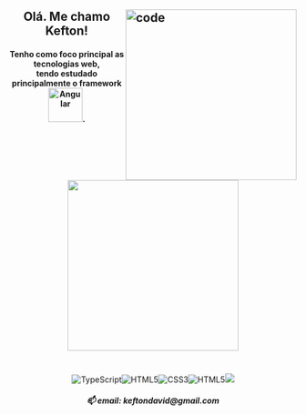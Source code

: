 
<h2><img src="https://i.giphy.com/media/26tn33aiTi1jkl6H6/giphy.webp" width="300" title="code" align="right">
<h2 align = "center">Olá. Me chamo Kefton!</h2>


  
<p align="center">
  
  <h4 align="center">Tenho como foco principal as tecnologias web,<br/>tendo estudado principalmente o framework <img src="https://img.shields.io/badge/Angular-DD0031?style=for-the-badge&logo=angular&logoColor=white" width="60" alt="Angular"/>.</h4>
  
</p>

<p align="center">
  <a href='https://github.com/anuraghazra/github-readme-stats'><img src="https://github-readme-stats.vercel.app/api/top-langs/?username=KeftonDavid&layout=compact&theme=gruvbox" style="max-width:100%;" width="300"></a>
<h1></h1>  
<p align="center">
<img src="https://img.shields.io/badge/TypeScript-000?&style=for-the-badge&logo=TypeScript&logoColor=blue" alt="TypeScript"/><img src="https://img.shields.io/badge/HTML5-000?style=for-the-badge&logo=html5&logoColor=red" alt="HTML5"/><img src="https://img.shields.io/badge/CSS3-000?&style=for-the-badge&logo=css3&logoColor=purple" alt="CSS3"/><img src="https://img.shields.io/badge/JavaScript-000?&style=for-the-badge&logo=JavaScript&logoColor=yellow" alt="HTML5"/><img src="https://img.shields.io/badge/Python-3776AB?style=for-the-badge&logo=python&logoColor=white" alt"Python"/>
</p>

  <h5 align="center">📫 email: keftondavid@gmail.com<h5>
</p>
</h2>
